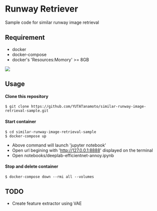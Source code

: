 # Runway Retriever  
Sample code for similar runway image retrieval  

## Requirement  
- docker  
- docker-compose  
- docker's 'Resources:Momory' >= 8GB
<img src='materials/docker-preferences'>

## Usage  
#### Clone this repository  
```
$ git clone https://github.com/YUTATanamoto/similar-runway-image-retrieval-sample.git  
```
#### Start container
```
$ cd similar-runway-image-retrieval-sample  
$ docker-compose up
```
- Above command will launch 'jupyter notebook'  
- Open url begining with 'http://127.0.0.1:8888' displayed on the terminal  
- Open notebooks/deeplab-efficientnet-annoy.ipynb  

#### Stop and delete container
```
$ docker-compose down --rmi all --volumes
```

## TODO
- Create feature extractor using VAE
